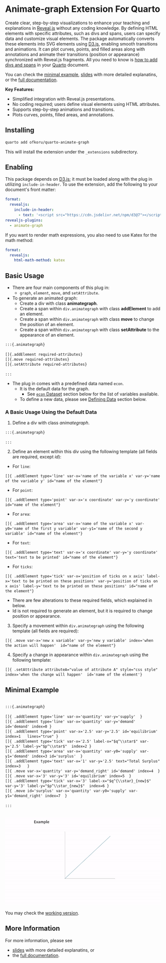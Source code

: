 # Animate-graph Extension For Quarto

Create clear, step-by-step visualizations to enhance your teaching and explanations in [Reveal.js](https://revealjs.com/) without any coding knowledge. By defining HTML elements with specific attributes, such as divs and spans, users can specify data and customize visual elements. The package automatically converts these elements into SVG elements using [D3.js](https://d3js.org/), enabling smooth transitions and animations. It can plot curves, points, and filled areas along with annotations and animate their transitions (position or appearance) synchronized with Reveal.js fragments. All you need to know is [how to add divs and spans](https://quarto.org/docs/authoring/markdown-basics.html#sec-divs-and-spans) in your [Quarto](https://quarto.org/) document.


You can check the [minimal example](https://omerfarukkoru.com/Packages/quarto-animate-graph/documentation/slides/example.html), [slides](https://omerfarukkoru.com/Packages/quarto-animate-graph/documentation/slides/slides.html) with more detailed explanatins, or the [full documentation](https://omerfarukkoru.com/Packages/quarto-animate-graph/documentation/documentation.html).


__Key Features:__

- Simplified integration with Reveal.js presentations.
- No coding required; users define visual elements using HTML attributes.
- Supports step-by-step animations and transitions.
- Plots curves, points, filled areas, and annotations.




## Installing 

```bash
quarto add ofkoru/quarto-animate-graph
```

This will install the extension under the `_extensions` subdirectory.

## Enabling


This package depends on [D3.js](https://d3js.org/); it must be loaded along with the plug in utilizing `include-in-header`. 
To use the extension, add the following to your document's front matter:

```yaml
format:
  revealjs: 
    include-in-header: 
      - text: '<script src="https://cdn.jsdelivr.net/npm/d3@7"></script>'
revealjs-plugins:
  - animate-graph
```

If you want to render math expressions, you also need to use Katex for the math method:

```yaml
format:
  revealjs:
    html-math-method: katex
```




## Basic Usage

- There are four main components of this plug in:
  - `graph`, `element`, `move`, and `setAttribute`.
- To generate an animated graph:
  - Create a div with class __animategraph__.
  - Create a span within `div.animategraph` with class __addElement__ to add an element.
  - Create a span within `div.animategraph` with class __move__ to change the position of an element.
  - Create a span within `div.animategraph` with class __setAttribute__ to the appearance of an element.




```{verbatim}
:::{.animategraph}

[]{.addElement required-attributes}
[]{.move required-attributes}
[]{.setAttribute required-attributes}

:::
```




- The plug in comes with a predefined data named `econ`.
  - It is the default data for the graph. 
    - See [`econ` Dataset](#econ-dataset) section below for the list of variables available.
  - To define a new data, please see [Defining Data](#defining-data) section below.
  

### A Basic Usage Using the Default Data

1. Define a div with class _animategraph_.
```{.markdown}
:::{.animategraph}

:::
```

2. Define an element within this div using the following template (all fields are required, except _id_):

- For `line`:
    
```{.markdown}
[]{ .addElement type='line' var-x='name of the variable x' var-y='name of the variable y' id="name of the element"}
```

- For `point`:
    
```{.markdown}
[]{ .addElement type='point' var-x='x coordinate' var-y='y coordinate' id="name of the element"}
```

- For `area`:

```{.markdown}
[]{ .addElement type='area' var-x='name of the variable x' var-y0='name of the first y variable' var-y1='name of the second y variable' id="name of the element"}
```

- For `text`:
```{.markdown}
[]{ .addElement type='text' var-x='x coordinate' var-y='y coordinate' text='text to be printed' id="name of the element"}
```

- For `ticks`:

```{.markdown}
[]{ .addElement type='tick' var-x='position of ticks on x axis' label-x='text to be printed on these positions' var-y='position of ticks on x axis' label-y='text to be printed on these positions' id="name of the element"}
```
  
- There are few alterations to these required fields, which explained in below.
- Id is not required to generate an element, but it is required to change position or appearance. 
  
3. Specify a movement within `div.animategraph` using the following template (all fields are required):
```{.markdown}
[]{ .move var-x='new x variable' var-y='new y variable' index='when the action will happen'  id="name of the element"}
```

4. Specify a change in appearance within `div.animategraph` using the following template:
```{.markdown}
[]{ .setAttribute attributeA="value of attribute A" style="css style" index='when the change will happen'  id='name of the element'}
```


## Minimal Example

```{.markdown}

:::{.animategraph}

[]{ .addElement type='line' var-x='quantity' var-y='supply'  }
[]{ .addElement type='line' var-x='quantity' var-y='demand' id='demand' index=0 } 
[]{ .addElement type='point' var-x='2.5' var-y='2.5' id='equilibrium' index=1   lines="true" }
[]{ .addElement type='tick' var-x='2.5' label-x="$q^\\star$" var-y='2.5' label-y="$p^\\star$"  index=2 }
[]{ .addElement type='area' var-x='quantity' var-y0='supply' var-y1='demand' index=3 id='surplus'  }
[]{ .addElement type='text' var-x='1' var-y='2.5' text="Total Surplus" index=3   }
[]{ .move var-x='quantity' var-y='demand_right' id='demand' index=4  }
[]{ .move var-x='3' var-y='3' id='equilibrium' index=5  }
[]{ .addElement type='tick' var-x='3' label-x="$q^{\\star}_{new}$" var-y='3' label-y="$p^\\star_{new}$"  index=6 }
[]{ .move id='surplus' var-x='quantity' var-y0='supply' var-y1='demand_right' index=7  }

:::


```

![](assets/example.gif)

You may check the [working version](https://omerfarukkoru.com/Packages/quarto-animate-graph/documentation/slides/example.html).


## More Information

For more information, please see

- [slides](https://omerfarukkoru.com/Packages/quarto-animate-graph/documentation/slides/slides.html) with more detailed explanatins, or
- the [full documentation](https://omerfarukkoru.com/Packages/quarto-animate-graph/documentation/documentation.html).
